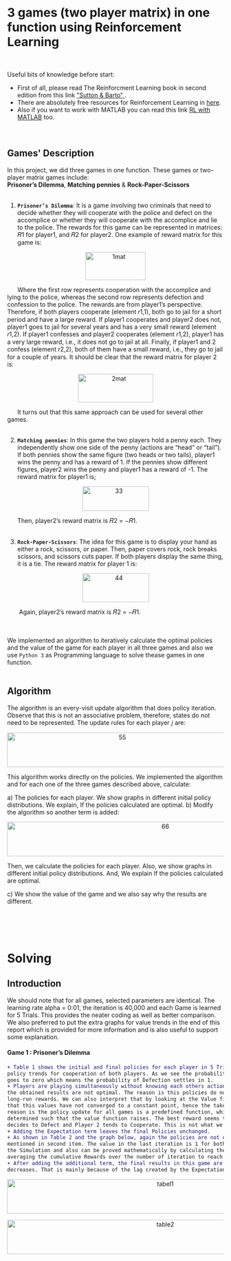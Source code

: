 
# 3 games (two player matrix) in one function using Reinforcement Learning
<br />

Useful bits of knowledge before start:
+ First of all, please read The Reinforcment Learning book in second edition from this link ["Sutton & Barto" ](https://www.dbooks.org/reinforcement-learning-0262039249/).
+ There are absolutely free resources for Reinforcement Learning in [here](https://medium.com/datadriveninvestor/absolutely-free-resources-for-reinforcement-learning-d16a5230cb0f).
+ Also if you want to work with MATLAB you can read this link [RL with MATLAB](https://github.com/MinaR-90/Self-Driving-Cab-Using-Reinforcement-Learning/issues/1) too. 
<br /><br /><br />

## Games' Description

In this project, we did three games in one function. These games or two-player matrix games include: <br /> 
**Prisoner’s Dilemma**, **Matching pennies** & **Rock-Paper-Scissors** <br /><br />


1) **``Prisoner’s Dilemma``**: It is a game involving two criminals that need to decide whether they will cooperate with the police and defect on the accomplice or whether they will
cooperate with the accomplice and lie to the police. The rewards for this game can be represented in matrices: 𝑅1 for player1, and 𝑅2 for player2. One example of reward matrix for this game is: <br /> 


<p align="center">
<img width="140" height="65" alt="1mat" src="https://user-images.githubusercontent.com/71558720/103111885-82f5a800-461f-11eb-8c23-55a24ccaa44c.PNG"><br />
<p align="center">


&nbsp;&nbsp;&nbsp;&nbsp;&nbsp;&nbsp;Where the first row represents cooperation with the accomplice and lying to the police, whereas the second row represents defection and confession to the police. The rewards are from player1’s perspective. Therefore, if both players cooperate (element 𝑟1,1), both go to jail for a short period and have a large reward. If player1 cooperates and player2 does not, player1 goes to jail for several years and has a very small reward (element 𝑟1,2). If player1 confesses and player2 cooperates (element 𝑟1,2), player1 has a very large reward, i.e., it does not go to jail at all. Finally, if player1 and 2 confess (element 𝑟2,2), both of them have a small reward, i.e., they go to jail for a couple of years. It should be clear that the reward matrix for player 2 is: <br /> 

<p align="center">
<img width="175" height="66" alt="2mat" src="https://user-images.githubusercontent.com/71558720/103111884-82f5a800-461f-11eb-9dbe-cfd290a89a6b.PNG"><br />
<p align="center">

&nbsp;&nbsp;&nbsp;&nbsp;&nbsp;&nbsp;It turns out that this same approach can be used for several other games.<br /> <br /> 


2) **``Matching pennies``**: In this game the two players hold a penny each. They independently show one side of the penny (actions are “head” or “tail”). If both pennies show the same figure (two heads or two tails), player1 wins the penny and has a reward of 1. If the pennies show different figures, player2 wins the penny and player1 has a reward of -1. The reward matrix for player1 is;<br />

<p align="center">
<img width="155" height="57" alt="33" src="https://user-images.githubusercontent.com/71558720/103926500-ffd85580-50e6-11eb-9745-48107f8edd31.PNG"> 
<p align="center">
  
&nbsp;&nbsp;&nbsp;&nbsp;&nbsp;&nbsp;Then, player2’s reward matrix is 𝑅2 = −𝑅1. <br /> <br />  


3) **``Rock-Paper-Scissors``**: The idea for this game is to display your hand as either a rock, scissors, or paper. Then, paper covers rock, rock breaks scissors, and scissors cuts paper. If both players display the same thing, it is a tie. The reward matrix for player 1 is:

<p align="center">
<img width="155" height="67" alt="44" src="https://user-images.githubusercontent.com/71558720/103928504-edabe680-50e9-11eb-9d78-4d7e0ed0d9a4.PNG">
<p align="center">
  
&nbsp;&nbsp;&nbsp;&nbsp;&nbsp;&nbsp; Again, player2’s reward matrix is 𝑅2 = −𝑅1. <br /> <br /> <br /> 



We implemented an algorithm to iteratively calculate the optimal policies and the value of the game for each player in all three games and also we use ``Python 3`` as Programming language to solve thease games in one function.<br />  <br /> 



## Algorithm

The algorithm is an every-visit update algorithm that does policy iteration. Observe that this is not an associative problem, therefore, states do not need to be represented. The update rules for each player 𝑗 are:

<p align="center">
<img width="520" height="80" alt="55" src="https://user-images.githubusercontent.com/71558720/103961884-7a26cb00-5123-11eb-891e-4ba84526c178.PNG">
<p align="center">
  
This algorithm works directly on the policies. We implemented the algorithm and for each one of the three games described above, calculate: 

a) The policies for each player. We show graphs in different initial policy distributions. We explain, If the policies calculated are optimal.
b) Modify the algorithm so another term is added:

<p align="center">
<img width="720" height="80" alt="66" src="https://user-images.githubusercontent.com/71558720/103961889-7c892500-5123-11eb-84ee-19d72f528b43.PNG">
<p align="center">

Then, we calculate the policies for each player. Also, we show graphs in different initial policy distributions. And, We explain If the policies calculated are optimal.

c) We show the value of the game and we also say why the results are different. <br /> <br /> <br /><br /> <br /> 


# Solving

## Introduction 

We should note that for all games, selected parameters are identical. The learning rate alpha = 0:01, the iteration is 40,000 and each Game is learned for 5 Trials. This provides the neater coding as well as better comparison. We also preferred to put the extra graphs for value trends in the end of this report which is provided for more information and is also useful to support some explanation. <br /> 

#### **Game 1 : Prisoner’s Dilemma**

```diff
+ Table 1 shows the initial and final policies for each player in 5 Trials. The figure below that shows the
policy trends for cooperation of both players. As we see the probability of Cooperation in both players
goes to zero which means the probability of Defection settles in 1.
+ Players are playing simultaneously without knowing each others actions. Although the policies converge,
the obtained results are not optimal. The reason is this policies do not results in achieving maximized
long-run rewards. We can also interpret that by looking at the Value figures in the last page. It is clear
that this values have not converged to a constant point, hence the taken policy is not optimal. One main
reason is the policy update for all games is a predefined function, which means the policies are not
determined such that the value function raises. The best reward seems to be obtained when Player 1
decides to Defect and Player 2 tends to Cooperate. This is not what we achieve in this policy iteration.
+ Adding the Expectation term leaves the final Policies unchanged.
+ As shown in Table 2 and the graph below, again the policies are not optimal because of the same reasons
mentioned in second item. The value in the last iteration is 1 for both players. This has been verified in 
the Simulation and also can be proved mathematically by calculating the accumulated rewards. The Value is obtained by
averaging the cumulative Rewards over the number of iteration to reach the final policy.
+ After adding the additional term, the final results in this game are the same, but the speed of convergence
decreases. That is mainly because of the lag created by the Expectation term in the update rule.
```

<p align="center">
<img width="720" height="80" alt="tabel1" src="https://user-images.githubusercontent.com/71558720/103963602-b0664980-5127-11eb-8a00-0ce50be3dcc9.PNG">
<p align="center">


<p align="center">
<img width="720" height="80" alt="table2" src="https://user-images.githubusercontent.com/71558720/103963607-b2c8a380-5127-11eb-9c5c-e2e43f292233.PNG">
<p align="center">
  
  
  
  
  
  
  
  
  
  
  
  
  
  
  
  
  
  
  
  
  
  
